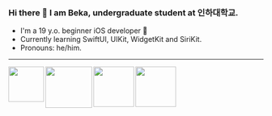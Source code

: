 ### Hi there 👋 I am Beka, undergraduate student at 인하대학교.
- I'm a 19 y.o. beginner iOS developer 🔨
- Currently learning SwiftUI, UIKit, WidgetKit and SiriKit.
- Pronouns: he/him.

---

<img align="left" src="https://user-images.githubusercontent.com/63741198/113573024-c4d8b600-9632-11eb-8504-6675d675c962.png" width=70 height=70>
<img align="left" src="https://user-images.githubusercontent.com/63741198/114217843-25912700-9982-11eb-90d3-22c10c16f7f3.png" width=92 height=82>
<img align="left" src="https://user-images.githubusercontent.com/63741198/113572860-72979500-9632-11eb-9c25-5a9231918cf3.png" width=80 height=80>
<img src="https://user-images.githubusercontent.com/63741198/113573348-652eda80-9633-11eb-870b-fbe702f8cc84.png" width=80 height=80>
